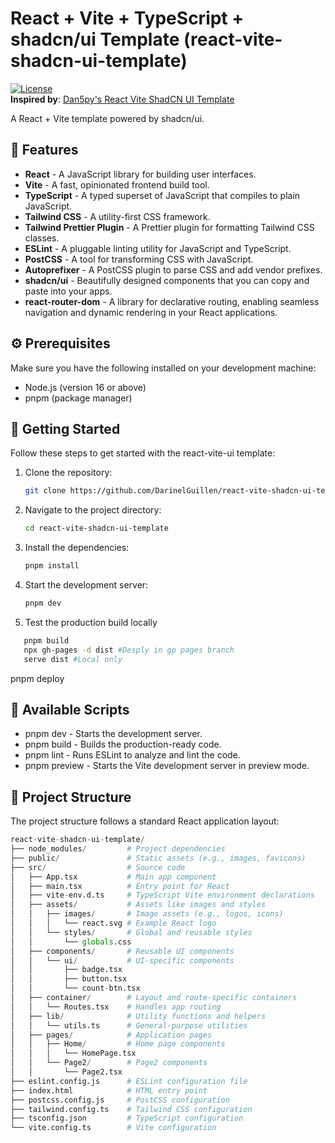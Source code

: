 # React + Vite + TypeScript + shadcn/ui Template (react-vite-shadcn-ui-template)

[![License](https://img.shields.io/badge/license-MIT-blue.svg)](https://github.com/Dan5py/react-vite-ui/blob/main/LICENSE)  
**Inspired by**: [Dan5py's React Vite ShadCN UI Template](https://github.com/dan5py/react-vite-shadcn-ui.git)


A React + Vite template powered by shadcn/ui.

## 🎉 Features

- **React** - A JavaScript library for building user interfaces.
- **Vite** - A fast, opinionated frontend build tool.
- **TypeScript** - A typed superset of JavaScript that compiles to plain JavaScript.
- **Tailwind CSS** - A utility-first CSS framework.
- **Tailwind Prettier Plugin** - A Prettier plugin for formatting Tailwind CSS classes.
- **ESLint** - A pluggable linting utility for JavaScript and TypeScript.
- **PostCSS** - A tool for transforming CSS with JavaScript.
- **Autoprefixer** - A PostCSS plugin to parse CSS and add vendor prefixes.
- **shadcn/ui** - Beautifully designed components that you can copy and paste into your apps.
- **react-router-dom** - A library for declarative routing, enabling seamless navigation and dynamic rendering in your React applications.

## ⚙️ Prerequisites

Make sure you have the following installed on your development machine:

- Node.js (version 16 or above)
- pnpm (package manager)

## 🚀 Getting Started

Follow these steps to get started with the react-vite-ui template:

1. Clone the repository:

   ```bash
   git clone https://github.com/DarinelGuillen/react-vite-shadcn-ui-template.git
   ```

2. Navigate to the project directory:

   ```bash
   cd react-vite-shadcn-ui-template
   ```

3. Install the dependencies:

   ```bash
   pnpm install
   ```

4. Start the development server:

   ```bash
   pnpm dev
   ```

5. Test the production build locally
```bash
   pnpm build
   npx gh-pages -d dist #Desply in gp pages branch
   serve dist #Local only
   ```

pnpm deploy


## 📜 Available Scripts

- pnpm dev - Starts the development server.
- pnpm build - Builds the production-ready code.
- pnpm lint - Runs ESLint to analyze and lint the code.
- pnpm preview - Starts the Vite development server in preview mode.

## 📂 Project Structure

The project structure follows a standard React application layout:

```python
react-vite-shadcn-ui-template/
├── node_modules/         # Project dependencies
├── public/               # Static assets (e.g., images, favicons)
├── src/                  # Source code
│   ├── App.tsx           # Main app component
│   ├── main.tsx          # Entry point for React
│   ├── vite-env.d.ts     # TypeScript Vite environment declarations
│   ├── assets/           # Assets like images and styles
│   │   ├── images/       # Image assets (e.g., logos, icons)
│   │   │   └── react.svg # Example React logo
│   │   └── styles/       # Global and reusable styles
│   │       └── globals.css
│   ├── components/       # Reusable UI components
│   │   └── ui/           # UI-specific components
│   │       ├── badge.tsx
│   │       ├── button.tsx
│   │       └── count-btn.tsx
│   ├── container/        # Layout and route-specific containers
│   │   └── Routes.tsx    # Handles app routing
│   ├── lib/              # Utility functions and helpers
│   │   └── utils.ts      # General-purpose utilities
│   ├── pages/            # Application pages
│   │   ├── Home/         # Home page components
│   │   │   └── HomePage.tsx
│   │   └── Page2/        # Page2 components
│   │       └── Page2.tsx
├── eslint.config.js      # ESLint configuration file
├── index.html            # HTML entry point
├── postcss.config.js     # PostCSS configuration
├── tailwind.config.ts    # Tailwind CSS configuration
├── tsconfig.json         # TypeScript configuration
└── vite.config.ts        # Vite configuration

```
